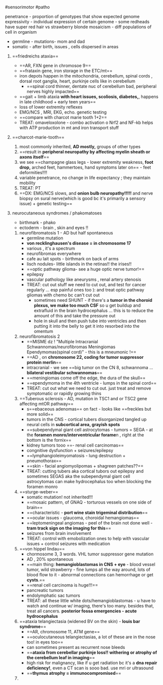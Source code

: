 #sensorimotor #patho 

penetrance - proportion of genotypes that show expected genome
expressivity - individual expression of certain genome - some redheads have super red hair vs strawberry blonde
mosaicism - diff populations of cell in organism 
- germline - mutations- mom and dad
- somatic - after birth, issues , cells dispersed in areas 

1. ==friedreichs ataxia==
	- ==AR, FXN gene in chromosoe 9== 
	- ==frataxin gene, iron storage in the ETC/mt==
	- iron depots happen in the mitochondria, cerebellum, spinal cords , dorsal root ganglia, heart, purkinje cells like in cerebellum
		- ==spinal cord thinner, dentate nuc of cerebellum bad, peripheral nerves highly impacted==
	- ==gait + limb ataxia **with heart issues, scoliosis, diabetes,**, happens in late childhood + early teen years== 
	- loss of lower extremity reflexes 
	- EMG/NCS , MRI, EKG, echo. genetic testing 
	- ==compare with charcot marie tooth 1+2== 
	- TREAT: omaveloxolone - combo activation o Nrf2 and NF-kb helps with ATP production in mt and iron transport stuff 
2. ==charcot-marie-tooth==
	1. most commonly inherited, **AD mostly,** groups of other types 
	2. ==result in **peripheral neuropathy by affecting myelin sheath or axons itself**==
	3. we see ==champagne glass legs - lower extremity weakness, **foot drop,** arched feet, hammertoes, hand symptoms later on==  - feet deformities!!!!
	4. variable penetrance, no change in life expectancy ; they maintain mobility 
	5. TREAT: PT 
	6. ==DX: EMG/NCS slows, and **onion bulb neuropathy!!!!!** and nerve biopsy on sural nerve(which is good bc it's primarily a sensory issue) + genetic testing== 

3. neurocutaneous syndromes / phakomatoses
	- birthmark - phako 
	- ectoderm - brain , skin and eyes !!
	1. neurofibromatosis 1 - AD but half spontaneous
		- germline mutation 
		- **von recklinghausen's disease = in chromosome 17** 
		- various , it's a spectrum 
		- neurofibromas everywhere 
		- cafe au lait spots - birthmark on back of arms 
		- lisch nodules- little islands in the retinas!! the irises!!
		- ==optic pathway glioma- see a huge optic nerve tumor!==
		- epilepsy 
		- vascular pathology like aneurysms , renal artery stenosis 
		- TREAT: cut out stuff we need to cut out, and test for cancer regularly ... esp painful ones too ): and treat optic pathway gliomas with chemo bc can't cut out 
			- sometimes need SHUNT -  if there's a **tumor in the choroid plexus, we make too much CSF** so u get buildup and extrafluid in the brain hydrocephalus ... this is to reduce the amount of this and take the pressure out 
			- hole in skull and then push tube into ventricles and then putting it into the belly to get it into resorbed into the omentum 
	2. neurofibromatosis 2 
		- ==MISME dz ! "Multiple Intracranial Schwannomas/neurofibromas Meningiomas Ependymomas(spinal cord)" - this is a mneumonic !== 
		- ==AD , on **chromosome 22, coding for tumor suppressor protein merlin**==
		- intracranial - we see ==big tumor on the CN 8, schwannoma ... **bilateral vestibular schwannomas**==
		- ==meningiomas come off the edge, the dura of the skull== 
		- ==ependymoma in the 4th ventricle  - lumps in the spinal cord== 
		- TREAT: cut out what we need to cut out. just treat and remove symptomatic or rapidly growing thins 
	3. ==Tuberous sclerosis - AD, mutation in TSC1 and or TSC2 gene affecting mtOR pathway==
		- s==ebaceous adenomas== on fact - looks like ==freckles but more solid== 
		- tumors in the CNS - cortical tubers disorganized tangled up neural cells in **subcortical area, grayish spots**
		- ==subependymal giant cell astrocytomas - tumors = SEGA - at the **foramen monro/interventricular forame**n , right at the bottom is the fornix== 
		- kidney tumors tooo ==- renal cell carcinomas==
		- congnitive dysfunction + seizures/epilepsy 
		- ==lymphangioleimyomatosis - lung destruction + pneumothorax== 
		- ==skin - facial angiomyolipomas + shagreen patches??==
		- TREAT: cutting tubers aka cortical tubors out epilepsy and sometimes SEGAS aka the subependymal giant cell astrocytomas can make hydrocephalus too when blocking the foramen monro
	4. ==sturge-weber==
		- somatic mutation! not inherited!!!
		- ==mosaic pattern, of GNAQ - torturous vessels on one side of brain== 
		- ==characteristic - **port wine stain trigeminal distribution**==
		- ==ocular issues - glaucoma, choroidal hemangiomas==
		- ==leptomeningeal angiomas - peel of the brain not done well - **tram track sign on the imaging for this**==
		- seizures from brain involvement 
		- TREAT: control with emobolization ones to help with vascular issues + control seizures with medication 
	5. ==von hippel lindau==
		- chormosome 3, 3 words. VHL tumor suppressor gene mutation 
		- AD , 20% spontaneous
		- ==main thing: **hemangioblastomas in CNS + eye** - blood vessel tumor, wild strawberry - fine lumps all the way around, lots of blood flow to it - abnormal connections can hemorrhage or get **cysts**.==
		- ==renal cell carcinoma is huge!!!==
		- pancreatic tumors
		- endolymphatic sac tumors
		- TREAT: all these little white dots/hemangioblastomas - u have to watch and continue w/ imaging, there's too many. besides that, treat all cancers. **posterior fossa emergencies - acute hydrocephalus**
	6. ==ataxia telangiectasia (widened BV on the skin)  - **louis bar syndrome**==
		- ==AR, chromosome 11, ATM gene==
		- ==oculocutaneous telangiectasias, a lot of these are in the nose too! in eyes too== 
		- can sometimes present as recurrent nose bleeds
		- ==**ataxia from cerebellar purkinje loss!! withering or atrophy of the cerebellum leaf in imaging**==
		- high risk for malignancy, like if u get radiation bc it's a **dna repair deficiency!**, even a CT scan is sooo bad. use mri or ultrasound 
		- ==**thymus atrophy = immunocompromised**== 
	7. 

